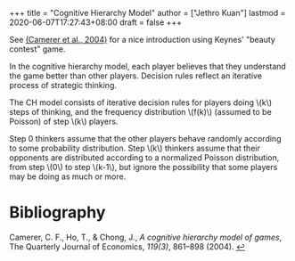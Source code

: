 +++
title = "Cognitive Hierarchy Model"
author = ["Jethro Kuan"]
lastmod = 2020-06-07T17:27:43+08:00
draft = false
+++

See <a id="594a0683300dc5bf8d8298fa511b13d2" href="#camerer2004cognitive">(Camerer et al., 2004)</a> for a nice introduction using Keynes' "beauty
contest" game.

In the cognitive hierarchy model, each player believes that they
understand the game better than other players. Decision rules reflect
an iterative process of strategic thinking.

The CH model consists of iterative decision rules for players doing
\\(k\\) steps of thinking, and the frequency distribution \\(f(k)\\) (assumed
to be Poisson) of step \\(k\\) players.

Step 0 thinkers assume that the other players behave randomly
according to some probability distribution. Step \\(k\\) thinkers assume
that their opponents are distributed according to a normalized Poisson
distribution, from step \\(0\\) to step \\(k-1\\), but ignore the possibility
that some players may be doing as much or more.

# Bibliography

<a id="camerer2004cognitive" target="_blank">Camerer, C. F., Ho, T., & Chong, J., _A cognitive hierarchy model of games_, The Quarterly Journal of Economics, _119(3)_, 861–898 (2004). </a> [↩](#594a0683300dc5bf8d8298fa511b13d2)
